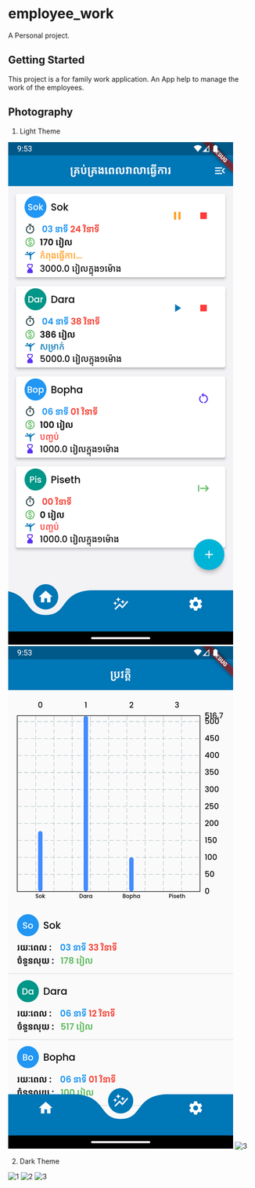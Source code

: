 # employee_work

A Personal project.

## Getting Started

This project is a for family work application. An App help to manage the work of the employees.

## Photography

1. Light Theme

![1](assets/docs/homepage_light.png)
![2](assets/docs/history_light.png)
![3](assets/docs/setting_light.png.png)

2. Dark Theme

![1](assets/docs/home_dark.png.png)
![2](assets/docs/history_dark.png.png)
![3](assets/docs/setting_dark.png.png.png)
